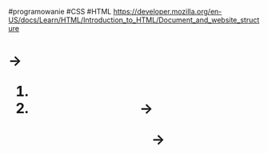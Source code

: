 #programowanie #CSS #HTML 
https://developer.mozilla.org/en-US/docs/Learn/HTML/Introduction_to_HTML/Document_and_website_structure

<body>
<h1><h1/> -> <header>
<ol>
	<li><li/> -> <main>
<ol/>
<p><p/> -> <footer>

<body/>

